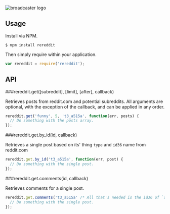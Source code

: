 ![broadcaster logo](http://i.imgur.com/kk7q0Ni.png)

## Usage
Install via NPM.

    $ npm install rereddit

Then simply require within your application.

```js
var rereddit = require('rereddit');
```
## API

###rereddit.get([subreddit], [limit], [after], callback)

Retrieves posts from reddit.com and potential subreddits.  All arguments are optional, with the exception of the callback, and can be applied in any order.

```js
rereddit.get('funny', 5, 't3_a515a', function(err, posts) {
  // Do something with the posts array.
});
```

###rereddit.get.by_id(id, callback)

Retrieves a single post based on its' thing `type` and `id36` name from reddit.com

```js
rereddit.get.by_id('t3_a515a', function(err, post) {
  // Do something with the single post.
});
```

###rereddit.get.comments(id, callback)

Retrieves comments for a single post.

```js
rereddit.get.comments('t3_a515a' /* All that's needed is the id36 of `a515a` */, function(err, post) {
  // Do something with the single post.
});
```
